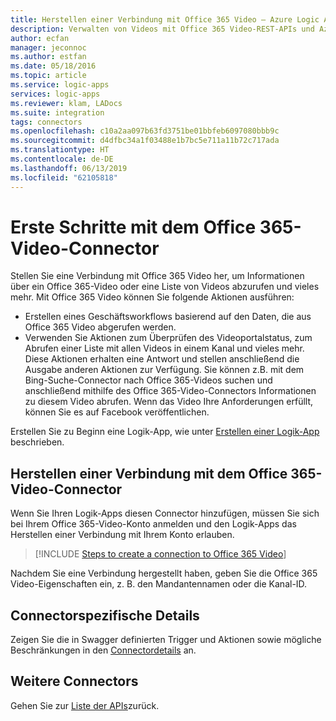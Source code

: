 ```yaml
---
title: Herstellen einer Verbindung mit Office 365 Video – Azure Logic Apps | Microsoft-Dokumentation
description: Verwalten von Videos mit Office 365 Video-REST-APIs und Azure Logic Apps
author: ecfan
manager: jeconnoc
ms.author: estfan
ms.date: 05/18/2016
ms.topic: article
ms.service: logic-apps
services: logic-apps
ms.reviewer: klam, LADocs
ms.suite: integration
tags: connectors
ms.openlocfilehash: c10a2aa097b63fd3751be01bbfeb6097080bbb9c
ms.sourcegitcommit: d4dfbc34a1f03488e1b7bc5e711a11b72c717ada
ms.translationtype: HT
ms.contentlocale: de-DE
ms.lasthandoff: 06/13/2019
ms.locfileid: "62105818"
---
```

# <a name="get-started-with-the-office365-video-connector"></a>Erste Schritte mit dem Office 365-Video-Connector
Stellen Sie eine Verbindung mit Office 365 Video her, um Informationen über ein Office 365-Video oder eine Liste von Videos abzurufen und vieles mehr. Mit Office 365 Video können Sie folgende Aktionen ausführen:

* Erstellen eines Geschäftsworkflows basierend auf den Daten, die aus Office 365 Video abgerufen werden. 
* Verwenden Sie Aktionen zum Überprüfen des Videoportalstatus, zum Abrufen einer Liste mit allen Videos in einem Kanal und vieles mehr. Diese Aktionen erhalten eine Antwort und stellen anschließend die Ausgabe anderen Aktionen zur Verfügung. Sie können z.B. mit dem Bing-Suche-Connector nach Office 365-Videos suchen und anschließend mithilfe des Office 365-Video-Connectors Informationen zu diesem Video abrufen. Wenn das Video Ihre Anforderungen erfüllt, können Sie es auf Facebook veröffentlichen. 

Erstellen Sie zu Beginn eine Logik-App, wie unter [Erstellen einer Logik-App](../logic-apps/quickstart-create-first-logic-app-workflow.md) beschrieben.

## <a name="create-a-connection-to-office365-video-connector"></a>Herstellen einer Verbindung mit dem Office 365-Video-Connector
Wenn Sie Ihren Logik-Apps diesen Connector hinzufügen, müssen Sie sich bei Ihrem Office 365-Video-Konto anmelden und den Logik-Apps das Herstellen einer Verbindung mit Ihrem Konto erlauben.

> [!INCLUDE [Steps to create a connection to Office 365 Video](../../includes/connectors-create-api-office365video.md)]
> 
> 

Nachdem Sie eine Verbindung hergestellt haben, geben Sie die Office 365 Video-Eigenschaften ein, z. B. den Mandantennamen oder die Kanal-ID. 


## <a name="connector-specific-details"></a>Connectorspezifische Details

Zeigen Sie die in Swagger definierten Trigger und Aktionen sowie mögliche Beschränkungen in den [Connectordetails](/connectors/office365videoconnector/) an.

## <a name="more-connectors"></a>Weitere Connectors
Gehen Sie zur [Liste der APIs](apis-list.md)zurück.